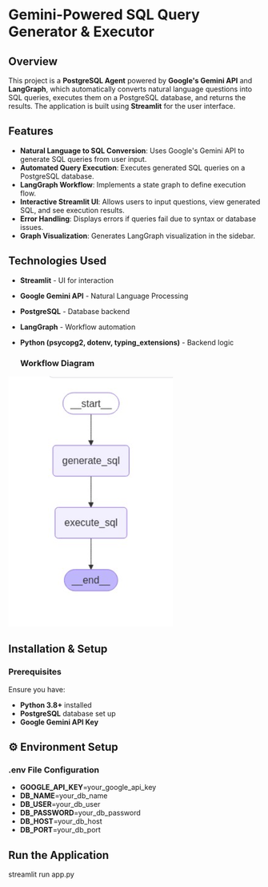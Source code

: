 # Gemini-Powered SQL Query Generator & Executor

## Overview
This project is a **PostgreSQL Agent** powered by **Google's Gemini API** and **LangGraph**, which automatically converts natural language questions into SQL queries, executes them on a PostgreSQL database, and returns the results. The application is built using **Streamlit** for the user interface.

## Features
- **Natural Language to SQL Conversion**: Uses Google's Gemini API to generate SQL queries from user input.
- **Automated Query Execution**: Executes generated SQL queries on a PostgreSQL database.
- **LangGraph Workflow**: Implements a state graph to define execution flow.
- **Interactive Streamlit UI**: Allows users to input questions, view generated SQL, and see execution results.
- **Error Handling**: Displays errors if queries fail due to syntax or database issues.
- **Graph Visualization**: Generates LangGraph visualization in the sidebar.

## Technologies Used
- **Streamlit** - UI for interaction
- **Google Gemini API** - Natural Language Processing
- **PostgreSQL** - Database backend
- **LangGraph** - Workflow automation
- **Python (psycopg2, dotenv, typing_extensions)** - Backend logic

  ### **Workflow Diagram**

![workflow](workflow.png)

## Installation & Setup

### Prerequisites
Ensure you have:
- **Python 3.8+** installed
- **PostgreSQL** database set up
- **Google Gemini API Key**

## ⚙️ **Environment Setup**

### **.env File Configuration**
- **GOOGLE_API_KEY**=your_google_api_key
- **DB_NAME**=your_db_name
- **DB_USER**=your_db_user
- **DB_PASSWORD**=your_db_password
- **DB_HOST**=your_db_host
- **DB_PORT**=your_db_port
## Run the Application
streamlit run app.py

